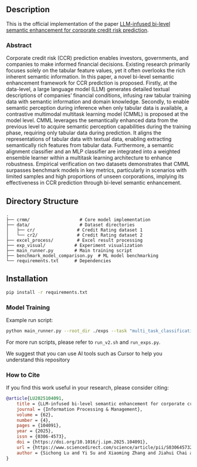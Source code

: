 ## Description

This is the official implementation of the paper [LLM-infused bi-level semantic enhancement for corporate credit risk prediction](https://www.sciencedirect.com/science/article/pii/S0306457325000330).

### Abstract

Corporate credit risk (CCR) prediction enables investors, governments, and companies to make informed financial decisions. Existing research primarily focuses solely on the tabular feature values, yet it often overlooks the rich inherent semantic information. In this paper, a novel bi-level semantic enhancement framework for CCR prediction is proposed. Firstly, at the data-level, a large language model (LLM) generates detailed textual descriptions of companies’ financial conditions, infusing raw tabular training data with semantic information and domain knowledge. Secondly, to enable semantic perception during inference when only tabular data is available, a contrastive multimodal multitask learning model (CMML) is proposed at the model level. CMML leverages the semantically enhanced data from the previous level to acquire semantic perception capabilities during the training phase, requiring only tabular data during prediction. It aligns the representations of tabular data with textual data, enabling extracting semantically rich features from tabular data. Furthermore, a semantic alignment classifier and an MLP classifier are integrated into a weighted ensemble learner within a multitask learning architecture to enhance robustness. Empirical verification on two datasets demonstrates that CMML surpasses benchmark models in key metrics, particularly in scenarios with limited samples and high proportions of unseen corporations, implying its effectiveness in CCR prediction through bi-level semantic enhancement.

## Directory Structure

```
.
├── crmm/                   # Core model implementation
├── data/                   # Dataset directories
│   ├── cr/                # Credit Rating dataset 1
│   └── cr2/               # Credit Rating dataset 2
├── excel_process/         # Excel result processing
├── exp_visual/           # Experiment visualization
├── main_runner.py        # Main training script
├── benchmark_model_comparison.py  # ML model benchmarking
└── requirements.txt      # Dependencies
```


## Installation

```bash
pip install -r requirements.txt
```

### Model Training

Example run script:
```bash
python main_runner.py --root_dir ./exps --task "multi_task_classification" --per_device_train_batch_size 176 --num_train_epochs 100 --data_path "./data/cr2" --dataset_name "cr2" --dataset_split_strategy "rolling_window" --train_years "2010,2011,2012" --test_years "2013" --freeze_language_model_params True --use_modality "num,cat,text" --fuse_modality "num,cat" --contrastive_targets "joint,text" --language_model_name "mrm8488/distilroberta-finetuned-financial-news-sentiment-analysis" --load_hf_model_from_cache True --save_excel_path "./excel/cr2_res_rolling_window_#2010,2011,2012#_#2013#_epoch_test.xlsx" --save_hist_eval_csv_path "./hist_csv/hist_eval_res_cr2_2013_noclspademb_stacking_numLN.csv"
```

For more run scripts, please refer to `run_v2.sh` and `run_exps.py`.

We suggest that you can use AI tools such as Cursor to help you understand this repository

### How to Cite
If you find this work useful in your research, please consider citing:
```bibtex
@article{LU2025104091,
    title = {LLM-infused bi-level semantic enhancement for corporate credit risk prediction},
    journal = {Information Processing & Management},
    volume = {62},
    number = {4},
    pages = {104091},
    year = {2025},
    issn = {0306-4573},
    doi = {https://doi.org/10.1016/j.ipm.2025.104091},
    url = {https://www.sciencedirect.com/science/article/pii/S0306457325000330},
    author = {Sichong Lu and Yi Su and Xiaoming Zhang and Jiahui Chai and Lean Yu},
}
````